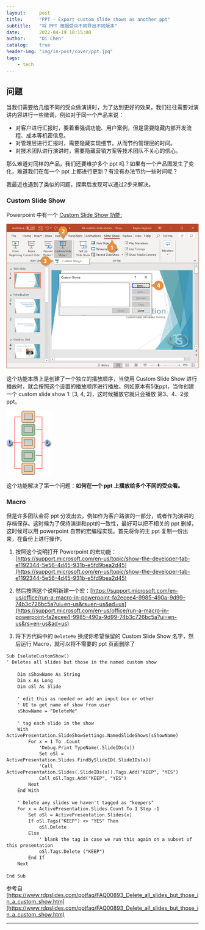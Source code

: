 ```yaml
---
layout:     post
title:      "PPT - Export custom slide shows as another ppt"
subtitle:   "将 PPT 根据受众不同导出不同版本"
date:       2022-04-19 10:15:00
author:     "Di Chen"
catalog:    true
header-img: "img/in-post/cover/ppt.jpg"
tags:
    - tech
---
```


## 问题

当我们需要给几组不同的受众做演讲时，为了达到更好的效果，我们往往需要对演讲内容进行一些微调，例如对于同一个产品来说：
 - 对客户进行汇报时，要着重强调功能、用户案例，但是需要隐藏内部开发流程、成本等机密信息。
 - 对管理层进行汇报时，需要隐藏实现细节，从而节约管理层的时间。
 - 对技术团队进行演讲时，需要隐藏营销方案等技术团队不关心的信心。

那么难道对同样的产品，我们还要维护多个 ppt 吗？如果有一个产品图发生了变化，难道我们在每一个 ppt 上都进行更新？有没有办法节约一些时间呢？

我最近也遇到了类似的问题，探索后发现可以通过2步来解决。

### Custom Slide Show

Powerpoint 中有一个 [Custom Slide Show 功能: ](https://support.microsoft.com/en-us/office/create-and-present-a-custom-show-09d4d340-3c47-4125-b177-0de3be462c5d)

[![custom_slide_show2.png](/img/in-post/ppt/custom_slide_show2.png)](/img/in-post/ppt/custom_slide_show2.png)

这个功能本质上是创建了一个独立的播放顺序，当使用 Custom Slide Show 进行播放时，就会按照这个设置的播放顺序进行播放。例如原本有5张ppt，当你创建一个 custom slide show 1: [3, 4, 2]，这时候播放它就只会播放 第3、4、2张ppt。

[![custom_slide_show1.png](/img/in-post/ppt/custom_slide_show1.png)](/img/in-post/ppt/custom_slide_show1.png)

这个功能解决了第一个问题：**如何在一个 ppt 上播放给多个不同的受众看。**



### Macro

但是许多团队会将 ppt 分发出去，例如作为客户路演的一部分，或者作为演讲的存档保存。这时候为了保持演讲和ppt的一致性，最好可以把不相关的 ppt 删掉，这时候可以用 powerpoint 自带的宏编程实现。首先将你的主 ppt 复制一份出来，在备份上进行操作。

1. 按照这个说明打开 Powerpoint 的宏功能：[https://support.microsoft.com/en-us/topic/show-the-developer-tab-e1192344-5e56-4d45-931b-e5fd9bea2d45](https://support.microsoft.com/en-us/topic/show-the-developer-tab-e1192344-5e56-4d45-931b-e5fd9bea2d45)

2. 然后按照这个说明新建一个宏：[https://support.microsoft.com/en-us/office/run-a-macro-in-powerpoint-fa2ecee4-9985-490a-9d99-74b3c726bc5a?ui=en-us&rs=en-us&ad=us](https://support.microsoft.com/en-us/office/run-a-macro-in-powerpoint-fa2ecee4-9985-490a-9d99-74b3c726bc5a?ui=en-us&rs=en-us&ad=us)

3. 将下方代码中的 `DeleteMe` 换成你希望保留的 Custom Slide Show 名字，然后运行 Macro，就可以将不需要的 ppt 页面删除了

```VisualBasic
Sub IsolateCustomShow()
' Deletes all slides but those in the named custom show

    Dim sShowName As String
    Dim x As Long
    Dim oSl As Slide

    ' edit this as needed or add an input box or other
    ' UI to get name of show from user
    sShowName = "DeleteMe"

    ' tag each slide in the show
    With ActivePresentation.SlideShowSettings.NamedSlideShows(sShowName)
        For x = 1 To .Count
            'Debug.Print TypeName(.SlideIDs(x))
            Set oSl = ActivePresentation.Slides.FindBySlideID(.SlideIDs(x))
            'Call ActivePresentation.Slides(.SlideIDs(x)).Tags.Add("KEEP", "YES")
            Call oSl.Tags.Add("KEEP", "YES")
        Next
    End With

    ' Delete any slides we haven't tagged as "keepers"
    For x = ActivePresentation.Slides.Count To 1 Step -1
        Set oSl = ActivePresentation.Slides(x)
        If oSl.Tags("KEEP") <> "YES" Then
            oSl.Delete
        Else
            ' blank the tag in case we run this again on a subset of this presentation
            oSl.Tags.Delete ("KEEP")
        End If
    Next

End Sub
```

参考自 [https://www.rdpslides.com/pptfaq/FAQ00893_Delete_all_slides_but_those_in_a_custom_show.htm](https://www.rdpslides.com/pptfaq/FAQ00893_Delete_all_slides_but_those_in_a_custom_show.htm)

---





















